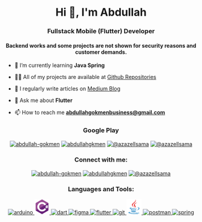<h1 align="center">Hi 👋, I'm Abdullah</h1>
<h3 align="center">Fullstack Mobile (Flutter) Developer</h3>
<h4 align="center">Backend works and some projects are not shown for security reasons and customer demands.</h4>

- 🌱 I’m currently learning **Java Spring**

- 👨‍💻 All of my projects are available at [Github Repositories](https://github.com/AzazelSensei?tab=repositories)

- 📝 I regularly write articles on [Medium Blog](https://medium.com/@azazellsama)

- 💬 Ask me about **Flutter**

- 📫 How to reach me **abdullahgokmenbusiness@gmail.com**

<h3 align="center">Google Play</h3>
<p align="center">
<a href="Pv Solar Solution" target="blank"><img align="center" src="https://play-lh.googleusercontent.com/I-fANXXgwuU70hH7uG8uchFe62WeBnnzNCuCPgk4Rhj7fYZMCSgWRy8sBDCsMAgIJ4A=s256" alt="abdullah-gokmen" height="40" width="40" /></a>
<a href="TTercüme" target="blank"><img align="center" src="https://play-lh.googleusercontent.com/WRcIbu_mRQY3s8I8sL5uc-y2ap7v6zZCtc1zvt0GmGSTeUYgfB_5EfMcAKtfTPLzvWhY=s256" alt="abdullahgkmen" height="40" width="40" /></a>
<a href="QR Okuyucu" target="blank"><img align="center" src="https://play-lh.googleusercontent.com/slJDvH8pA9sSxrZX53PWNQXE9Se3E8Re0aon8np37LsF8vdksD5qKhcu3P1an0IefQ=s256" alt="@azazellsama" height="40" width="40" /></a>
<a href="Private Notes" target="blank"><img align="center" src="https://play-lh.googleusercontent.com/vSLRP8ybm7eRckaiF9_sImG5W82u7KQ2WdfkkQ9759krvB4PGXx814aJrnWRmbeYOyY=s256" alt="@azazellsama" height="40" width="40" /></a>
</p>
</p>


<h3 align="center">Connect with me:</h3>
<p align="center">
<a href="https://linkedin.com/in/abdullah-gokmen" target="blank"><img align="center" src="https://raw.githubusercontent.com/rahuldkjain/github-profile-readme-generator/master/src/images/icons/Social/linked-in-alt.svg" alt="abdullah-gokmen" height="30" width="40" /></a>
<a href="https://instagram.com/abdullahgkmen" target="blank"><img align="center" src="https://raw.githubusercontent.com/rahuldkjain/github-profile-readme-generator/master/src/images/icons/Social/instagram.svg" alt="abdullahgkmen" height="30" width="40" /></a>
<a href="https://medium.com/@azazellsama" target="blank"><img align="center" src="https://raw.githubusercontent.com/rahuldkjain/github-profile-readme-generator/master/src/images/icons/Social/medium.svg" alt="@azazellsama" height="30" width="40" /></a>
</p>

<h3 align="center">Languages and Tools:</h3>
<p align="center"> <a href="https://www.arduino.cc/" target="_blank" rel="noreferrer"> <img src="https://cdn.worldvectorlogo.com/logos/arduino-1.svg" alt="arduino" width="40" height="40"/> </a> <a href="https://www.w3schools.com/cs/" target="_blank" rel="noreferrer"> <img src="https://raw.githubusercontent.com/devicons/devicon/master/icons/csharp/csharp-original.svg" alt="csharp" width="40" height="40"/> </a> <a href="https://dart.dev" target="_blank" rel="noreferrer"> <img src="https://www.vectorlogo.zone/logos/dartlang/dartlang-icon.svg" alt="dart" width="40" height="40"/> </a> <a href="https://www.figma.com/" target="_blank" rel="noreferrer"> <img src="https://www.vectorlogo.zone/logos/figma/figma-icon.svg" alt="figma" width="40" height="40"/> </a> <a href="https://flutter.dev" target="_blank" rel="noreferrer"> <img src="https://www.vectorlogo.zone/logos/flutterio/flutterio-icon.svg" alt="flutter" width="40" height="40"/> </a> <a href="https://git-scm.com/" target="_blank" rel="noreferrer"> <img src="https://www.vectorlogo.zone/logos/git-scm/git-scm-icon.svg" alt="git" width="40" height="40"/> </a> <a href="https://www.java.com" target="_blank" rel="noreferrer"> <img src="https://raw.githubusercontent.com/devicons/devicon/master/icons/java/java-original.svg" alt="java" width="40" height="40"/> </a> <a href="https://postman.com" target="_blank" rel="noreferrer"> <img src="https://www.vectorlogo.zone/logos/getpostman/getpostman-icon.svg" alt="postman" width="40" height="40"/> </a> <a href="https://spring.io/" target="_blank" rel="noreferrer"> <img src="https://www.vectorlogo.zone/logos/springio/springio-icon.svg" alt="spring" width="40" height="40"/> </a> </p>
